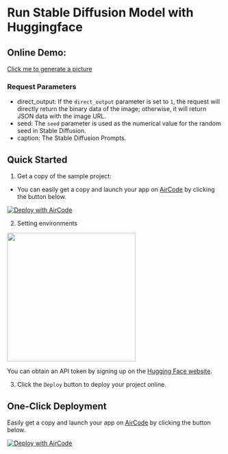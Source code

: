 # Run Stable Diffusion Model with Huggingface

## Online Demo:

[Click me to generate a picture](https://5rg3bjkd6z.us.aircode.run/index?direct_output=1&seed=100&caption=approaching%20perfection,%20dynamic,%20highly%20detailed,%20artstation,%20concept%20art,%20smooth,%20sharp%20focus,%20illustration,%20art%20by%20Artemisia%20Gentileschi,%20a%20beautiful%20the%20cloud%20elf%20queen%20busks%20on%20the%20streets%20of%20new%20york,%20playing%20guitar,%20singing)

### Request Parameters

- direct_output: If the `direct_output` parameter is set to `1`, the request will directly return the binary data of the image; otherwise, it will return JSON data with the image URL.
- seed: The `seed` parameter is used as the numerical value for the random seed in Stable Diffusion.
- caption: The Stable Diffusion Prompts.

## Quick Started

1. Get a copy of the sample project:

  - You can easily get a copy and launch your app on [AirCode](https://aircode.io/) by clicking the button below.

[![Deploy with AirCode](https://aircode.io/aircode-deploy-button.svg)](https://aircode.io/dashboard?owner=AirCodeLabs&repo=aircode&branch=main&path=examples%2Fshopify-to-google-spreadsheets&appname=shopify%20to%20google%20spreadsheets)

2. Setting environments

<img src="https://aircode-yvo.b-cdn.net/resource/1695368402924-elmp34k54l.jpg" width="300">

You can obtain an API token by signing up on the [Hugging Face website](https://huggingface.co/).

3. Click the `Deploy` button to deploy your project online.

## One-Click Deployment

Easily get a copy and launch your app on [AirCode](https://aircode.io/) by clicking the button below.

[![Deploy with AirCode](https://aircode.io/aircode-deploy-button.svg)](https://aircode.io/dashboard?owner=AirCodeLabs&repo=aircode&path=examples%2Fstable-diffusion-huggingface&appname=stable%20diffusion%20huggingface)